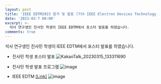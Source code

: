 ```yaml
---
layout: post
title: 'IEEE EDTM2023 참가 및 발표 (7th IEEE Electron Devices Technology and Manufacturing(EDTM) Conference 2023)'
date: '2023-03-7 00:00'
excerpt: >-
  석사 연구생인 진사민 학생이 IEEE EDTM에서 포스터 발표를 하였습니다. 
comments: true
---
```


석사 연구생인 진사민 학생이 IEEE EDTM에서 포스터 발표를 하였습니다.  


- 진사민 학생 포스터 발표
![KakaoTalk_20230315_133311690](https://user-images.githubusercontent.com/80964488/225207874-c45d701e-d377-481d-a1a6-c4f1fac10df6.jpg)


- 진사민 학생 발표 프로그램
![image](https://user-images.githubusercontent.com/80964488/225207300-178adff4-cae2-4d79-8244-07c5db9100da.png)


- IEEE EDTM [[Link]](https://ewh.ieee.org/conf/edtm/2023/index.html)
![image](https://user-images.githubusercontent.com/80964488/225207647-b63d871d-bbd1-4128-89b3-bd4b4c56ae46.png)